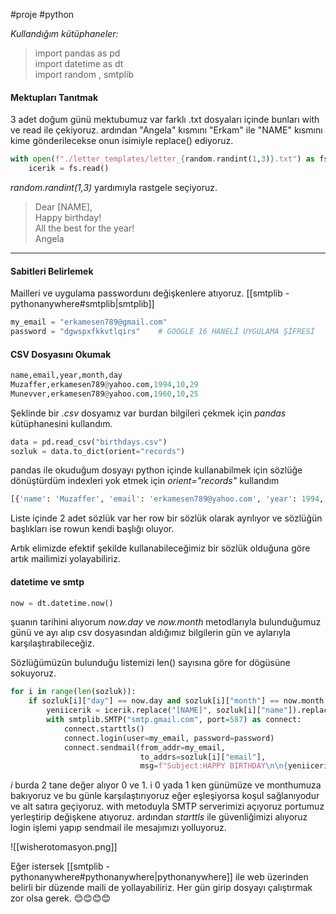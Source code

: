 #proje #python 


*Kullandığım kütüphaneler:*
>import pandas as pd  
import datetime as dt  
import random , smtplib

 
 
#### Mektupları Tanıtmak
3 adet doğum günü mektubumuz var farklı .txt dosyaları içinde bunları with ve read ile çekiyoruz. ardından "Angela" kısmını "Erkam" ile "NAME" kısmını kime gönderilecekse onun isimiyle replace() ediyoruz.

```py
with open(f"./letter_templates/letter_{random.randint(1,3)}.txt") as fs:  
    icerik = fs.read()
```

*random.randint(1,3)* yardımıyla rastgele seçiyoruz.


>Dear [NAME],  
>Happy birthday!  
>All the best for the year!  
>Angela
  

---
#### Sabitleri Belirlemek

Mailleri ve uygulama passwordunı değişkenlere atıyoruz.
[[smtplib - pythonanywhere#smtplib|smtplib]]

```py
my_email = "erkamesen789@gmail.com"  
password = "dgwspxfkkvtlqirs"    # GOOGLE 16 HANELİ UYGULAMA ŞİFRESİ  
```


#### CSV Dosyasını Okumak

```py
name,email,year,month,day  
Muzaffer,erkamesen789@yahoo.com,1994,10,29  
Munevver,erkamesen789@yahoo.com,1960,10,25
```
Şeklinde bir *.csv* dosyamız var burdan bilgileri çekmek için *pandas* kütüphanesini kullandım.

```py
data = pd.read_csv("birthdays.csv")  
sozluk = data.to_dict(orient="records")
```

pandas ile okuduğum dosyayı python içinde kullanabilmek için sözlüğe dönüştürdüm indexleri yok etmek için *orient="records"* kullandım

```py
[{'name': 'Muzaffer', 'email': 'erkamesen789@yahoo.com', 'year': 1994, 'month': 10, 'day': 29}, {'name': 'Munevver', 'email': 'erkamesen789@yahoo.com', 'year': 1960, 'month': 10, 'day': 25}]

```

Liste içinde 2 adet sözlük var her row bir sözlük olarak ayrılıyor ve sözlüğün başlıkları ise rowun kendi başlığı oluyor.

Artık elimizde efektif şekilde kullanabileceğimiz bir sözlük olduğuna göre artık mailimizi yolayabiliriz.

#### datetime ve smtp

```py
now = dt.datetime.now()
```

şuanın tarihini alıyorum *now.day*  ve *now.month* metodlarıyla bulunduğumuz günü ve ayı alıp csv dosyasından aldığımız bilgilerin gün ve aylarıyla karşılaştırabileceğiz.

Sözlüğümüzün bulunduğu listemizi len() sayısına göre for dögüsüne sokuyoruz.

```py
for i in range(len(sozluk)):  
    if sozluk[i]["day"] == now.day and sozluk[i]["month"] == now.month:  
        yeniicerik = icerik.replace("[NAME]", sozluk[i]["name"]).replace("Angela", "Erkam")  
        with smtplib.SMTP("smtp.gmail.com", port=587) as connect:  
            connect.starttls()  
            connect.login(user=my_email, password=password)  
            connect.sendmail(from_addr=my_email,  
                             to_addrs=sozluk[i]["email"],  
                             msg=f"Subject:HAPPY BIRTHDAY\n\n{yeniicerik}" )
```

*i* burda 2 tane değer alıyor 0 ve 1.
i 0 yada 1 ken günümüze ve monthumuza bakıyoruz ve bu günle karşılaştırıyoruz eğer eşleşiyorsa koşul sağlanıyodur ve alt satıra geçiyoruz.
with metoduyla SMTP serverimizi açıyoruz portumuz yerleştirip değişkene atıyoruz.
ardından *starttls* ile güvenliğimizi alıyoruz login işlemi yapıp sendmail ile mesajımızı yolluyoruz.

![[wisherotomasyon.png]]

Eğer istersek [[smtplib - pythonanywhere#pythonanywhere|pythonanywhere]] ile web üzerinden belirli bir düzende maili de yollayabiliriz. Her gün girip dosyayı çalıştırmak zor olsa gerek. 😊😊😊😊